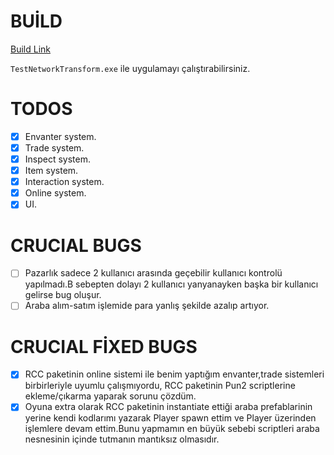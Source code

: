 # BUİLD
[Build Link](https://drive.google.com/drive/folders/1nZoRbxdF-84vRp6X4Yk2jwtvwKlSDAIa?usp=sharing) 

``TestNetworkTransform.exe`` ile uygulamayı çalıştırabilirsiniz.

# TODOS
- [X] Envanter system.
- [X] Trade system.
- [X] Inspect system.
- [X] Item system.
- [X] Interaction system. 
- [X] Online system.
- [X] UI.

# CRUCIAL BUGS
- [ ] Pazarlık sadece 2 kullanıcı arasında geçebilir kullanıcı kontrolü yapılmadı.B sebepten dolayı 2 kullanıcı yanyanayken başka bir kullanıcı gelirse bug oluşur.
- [ ] Araba alım-satım işlemide para yanlış şekilde azalıp artıyor.

# CRUCIAL FİXED BUGS
- [X] RCC paketinin online sistemi ile benim yaptığım envanter,trade sistemleri birbirleriyle uyumlu çalışmıyordu, RCC paketinin Pun2 scriptlerine ekleme/çıkarma yaparak sorunu çözdüm.
- [X] Oyuna extra olarak RCC paketinin instantiate ettiği araba prefablarinin yerine kendi kodlarımı yazarak Player spawn ettim ve Player üzerinden işlemlere devam ettim.Bunu yapmamın en büyük sebebi scriptleri araba nesnesinin içinde tutmanın mantıksız olmasıdır.
